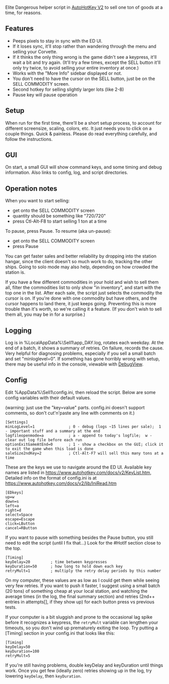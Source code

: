 Elite Dangerous helper script in [AutoHotKey V2](https://www.autohotkey.com/docs/v2/howto/Install.htm)
to sell one ton of goods at a time, for reasons.

## Features

- Peeps pixels to stay in sync with the ED UI.
- If it loses sync, it'll stop rather than wandering through the menu and selling your Corvette.
- If it thinks the only thing wrong is the game didn't see a keypress, it'll wait a bit and try again.
(It'll try a few times, except the SELL button it'll only try twice, to avoid selling your entire inventory at once.)
- Works with the "More Info" sidebar displayed or not.
- You don't need to have the cursor on the SELL button, just be on the SELL COMMODITY screen.
- Second hotkey for selling slightly larger lots (like 2-8)
- Pause key will pause operation

## Setup
When run for the first time, there'll be a short setup process, to account for different screensize, scaling, colors, etc.
It just needs you to click on a couple things.  Quick & painless.  Please do read everything carefully, and follow the instructions.

## GUI
On start, a small GUI will show command keys, and some timing and debug information.
Also links to config, log, and script directories.

## Operation notes

When you want to start selling:
- get onto the SELL COMMODITY screen
- quantity should be something like "720/720"
- press Ctl-Alt-F8 to start selling 1 ton at a time

To pause, press Pause.  To resume (aka un-pause):
- get onto the SELL COMMODITY screen
- press Pause

You can get faster sales and better reliability by dropping into the station hangar,
since the client doesn't so much work to do, tracking the other ships.
Going to solo mode may also help, depending on how crowded the station is.

If you have a few different commodities in your hold and wish to sell them all,
filter the commodities list to only show "in inventory", and start with the top one in the list.
After each sale, the script just selects the commodity the cursor is on.
If you're done with one commodity but have others, and the cursor happens to land there, it just keeps going.
Preventing this is more trouble than it's worth, so we're calling it a feature.
(If you don't wish to sell them all, you may be in for a surprise.)

## Logging
Log is in %LocalAppData%\Sell1\app_DAY.log, rotates each weekday.
At the end of a batch, it shows a summary of retries.  On failure, records the cause.
Very helpful for diagnosing problems, especially if you sell a small batch and set "minloglevel=0".
If something has gone horribly wrong with setup, there may be useful info in the console,
viewable with [DebugView](https://download.sysinternals.com/files/DebugView.zip).

## Config
Edit %AppData%\Sell1\config.ini, then reload the script.  Below are some config variables with their default values.

(warning: just use the "key=value" parts.  config.ini doesn't support comments, so don't cut'n'paste any line with comments on it.)
```
[Settings]
minLogLevel=1				; 0 - debug (logs ~15 lines per sale);  1 - important stuff and a summary at the end
logfileopenmode=a			; a - append to today's logfile;  w - clear out log file before each run
optionExitGameAtEnd=0		; 1 - show a checkbox on the GUI; click it to exit the game when this load is done
saleSize2ndKey=2			; Ctl-Alt-F7 will sell this many tons at a time
```

These are the keys we use to navigate around the ED UI.
Available key names are listed in https://www.autohotkey.com/docs/v2/KeyList.htm,
Detailed info on the format of config.ini is at https://www.autohotkey.com/docs/v2/lib/IniRead.htm
```
[EDkeys]					
up=w
down=s
left=a
right=d
select=Space
escape=Escape
click=LButton
cancel=RButton
```
If you want to pause with something besides the Pause button, you still need to edit the script (until I fix that...)
Look for the #HotIf section close to the top.

```
[Timing]
keyDelay=20			; time between keypresses
keyDuration=50		; how long to hold down each key
retryMult=1			; multiply the retry delay periods by this number
```
On my computer, these values are as low as I could get them while seeing very few retries.
If you want to push it faster, I suggest using a small batch (20 tons) of something cheap at your local station,
and watching the average times (in the log, the final summary section)
and retries (2nd++ entries in attempts[], if they show up) for each button press vs previous tests.


If your computer is a bit sluggish and prone to the occasional lag spike before it recognizes a keypress,
the `retryMult` variable can lengthen your timeouts, so you don't wind up prematurely exiting the loop.
Try putting a [Timing] section in your config.ini that looks like this:
```
[Timing]
keyDelay=50
keyDuration=100
retryMult=5
```
If you're still having problems, double keyDelay and keyDuration until things work.
Once you get few (ideally zero) retries showing up in the log, try lowering `keyDelay`, then `keyDuration`.
